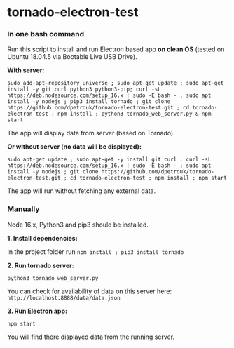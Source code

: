 # tornado-electron-test

### In one bash command

Run this script to install and run Electron based app **on clean OS** (tested on Ubuntu 18.04.5 via Bootable Live USB Drive).

**With server:**

`sudo add-apt-repository universe ; sudo apt-get update ; sudo apt-get install -y git curl python3 python3-pip; curl -sL https://deb.nodesource.com/setup_16.x | sudo -E bash - ; sudo apt install -y nodejs ; pip3 install tornado ; git clone https://github.com/dpetrouk/tornado-electron-test.git ; cd tornado-electron-test ; npm install ; python3 tornado_web_server.py & npm start`

The app will display data from server (based on Tornado)

**Or without server (no data will be displayed):**

`sudo apt-get update ; sudo apt-get -y install git curl ; curl -sL https://deb.nodesource.com/setup_16.x | sudo -E bash - ; sudo apt install -y nodejs ; git clone https://github.com/dpetrouk/tornado-electron-test.git ; cd tornado-electron-test ; npm install ; npm start`

The app will run without fetching any external data.

### Manually

Node 16.x, Python3 and pip3 should be installed.

**1. Install dependencies:**

In the project folder run `npm install ; pip3 install tornado`

**2. Run tornado server:**

`python3 tornado_web_server.py`

You can check for availability of data on this server here:
`http://localhost:8888/data/data.json`

**3. Run Electron app:**

`npm start`

You will find there displayed data from the running server.